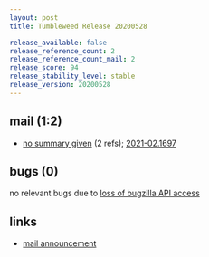 ```yaml
---
layout: post
title: Tumbleweed Release 20200528

release_available: false
release_reference_count: 2
release_reference_count_mail: 2
release_score: 94
release_stability_level: stable
release_version: 20200528
---
```


## mail (1:2)

- [no summary given](https://github.com/boombatower/tumbleweed-review/issues/10) (2 refs); [2021-02.1697](https://github.com/boombatower/tumbleweed-review/issues/10)

## bugs (0)

<!--more-->

no relevant bugs due to [loss of bugzilla API access](https://bugzilla.opensuse.org/show_bug.cgi?id=1157722)



## links

- [mail announcement](https://github.com/boombatower/tumbleweed-review/issues/10)
